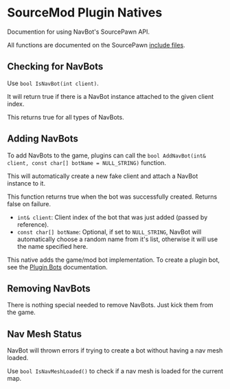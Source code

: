# SourceMod Plugin Natives

Documention for using NavBot's SourcePawn API.

All functions are documented on the SourcePawn [include files].

## Checking for NavBots

Use `bool IsNavBot(int client)`.

It will return true if there is a NavBot instance attached to the given client index.

This returns true for all types of NavBots.

## Adding NavBots

To add NavBots to the game, plugins can call the `bool AddNavBot(int& client, const char[] botName = NULL_STRING)` function.

This will automatically create a new fake client and attach a NavBot instance to it.

This function returns true when the bot was successfully created. Returns false on failure.

* `int& client`: Client index of the bot that was just added (passed by reference).
* `const char[] botName`: Optional, if set to `NULL_STRING`, NavBot will automatically choose a random name from it's list, otherwise it will use the name specified here.

This native adds the game/mod bot implementation. To create a plugin bot, see the [Plugin Bots] documentation.

## Removing NavBots

There is nothing special needed to remove NavBots. Just kick them from the game.

## Nav Mesh Status

NavBot will thrown errors if trying to create a bot without having a nav mesh loaded.

Use `bool IsNavMeshLoaded()` to check if a nav mesh is loaded for the current map.

<!-- LINKS -->

[include files]: https://github.com/caxanga334/NavBot/tree/main/scripting/include
[Plugin Bots]: PLUGIN_BOTS.md
